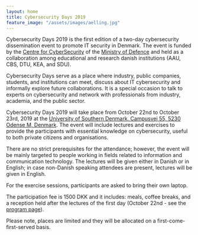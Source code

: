 ```yaml
---
layout: home
title: Cybersecurity Days 2019
feature_image: "/assets/images/aelling.jpg"
---
```


Cybersecurity Days 2019 is the first edition of a two-day cybersecurity dissemination event to promote IT security in Denmark. The event is
funded by the [Centre for Cyber ​​Security](https://fe-ddis.dk/cfcs/Pages/cfcs.aspx) of the [Ministry of Defence](https://fmn.dk/eng/Pages/frontpage.aspx) and held as a collaboration among educational and research danish institutions (AAU, CBS, DTU, KEA, and SDU).

Cybersecurity Days serve as a place where industry, public companies, students, and institutions can meet, discuss about IT cybersecurity and informally explore future collaborations. It is a special occasion to talk to experts on cybersecurity and network with professionals from industry, academia, and the public sector.

Cybersecurity Days 2019 will take place from October 22nd to October 23rd, 2019 at the [University of Southern Denmark, Campusvej 55, 5230 Odense M, Denmark](/attending). The event will include lectures and exercises to provide the participants with essential knowledge on cybersecurity, useful to both private citizens and organisations.

There are no strict prerequisites for the attendance; however, the event will be mainly targeted to people working in fields related to information and communication technology. The lectures will be given either in Danish or in English; in case non-Danish speaking attendees are present, lectures will be given in English.

For the exercise sessions, participants are asked to bring their own laptop.

The participation fee is 1500 DKK and it includes: meals, coffee breaks, and a reception held after the lectures of the first day (October 22nd - see the [program page](/program)).

Please note, places are limited and they will be allocated on a first-come-first-served basis.
